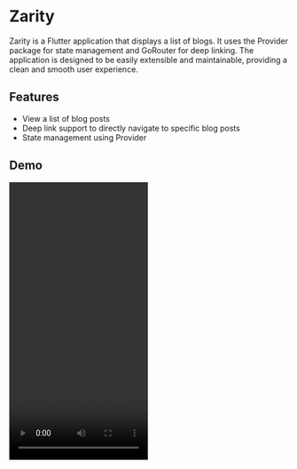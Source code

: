 # Zarity

Zarity is a Flutter application that displays a list of blogs. It uses the Provider package for state management and GoRouter for deep linking. The application is designed to be easily extensible and maintainable, providing a clean and smooth user experience.

## Features

- View a list of blog posts
- Deep link support to directly navigate to specific blog posts
- State management using Provider


## Demo
<video width="250" height="500" controls>
  <source src="assets/video.mp4" type="video/mp4">
  Your browser does not support the video tag.
</video>